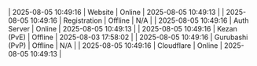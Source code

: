 | 2025-08-05 10:49:16 | Website | Online | 2025-08-05 10:49:13 |
| 2025-08-05 10:49:16 | Registration | Offline | N/A |
| 2025-08-05 10:49:16 | Auth Server | Online | 2025-08-05 10:49:13 |
| 2025-08-05 10:49:16 | Kezan (PvE) | Offline | 2025-08-03 17:58:02 |
| 2025-08-05 10:49:16 | Gurubashi (PvP) | Offline | N/A |
| 2025-08-05 10:49:16 | Cloudflare | Online | 2025-08-05 10:49:13 |
